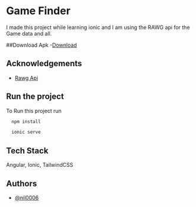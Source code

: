 
# Game Finder

I made this project while learning ionic and I am using the RAWG api for the Game data and all.

##Download Apk
-[Download](https://drive.google.com/drive/folders/1mB_y7eVwF8VRNHw3CrSPEpcxYl8GrdJi?usp=drive_link)

## Acknowledgements

 - [Rawg Api](https://rawg.io/apidocs)


## Run the project

To Run this project run


```bash
  npm install
```
```bash
  ionic serve
```

## Tech Stack

 Angular, Ionic, TailwindCSS




## Authors

- [@nil0006](https://github.com/nil0006)


